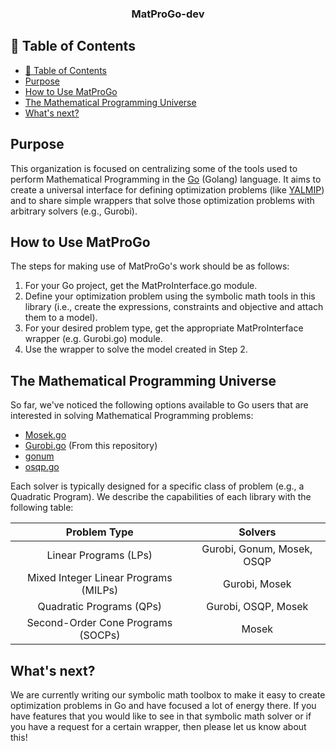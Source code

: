 <h3 align="center"> MatProGo-dev</h3>

## 📝 Table of Contents
- [📝 Table of Contents](#-table-of-contents)
- [Purpose](#purpose-)
- [How to Use MatProGo](#how-to-use-matprogo-)
- [The Mathematical Programming Universe](#the-mathematical-programming-universe-)
- [What's next?](#whats-next-)

## Purpose <a name="purpose"></a>

This organization is focused on centralizing some of the tools used to 
perform Mathematical Programming in the [Go](https://go.dev/) (Golang) language. It aims to 
create a universal interface for defining optimization problems (like [YALMIP](https://github.com/yalmip/YALMIP)) and 
to share simple wrappers that solve those optimization problems with arbitrary solvers (e.g., Gurobi).

## How to Use MatProGo <a name="how-to-use"></a>

The steps for making use of MatProGo's work should be as follows:
1. For your Go project, get the MatProInterface.go module.
2. Define your optimization problem using the symbolic math tools in this library (i.e., create the expressions, constraints and objective and attach them to a model).
3. For your desired problem type, get the appropriate MatProInterface wrapper (e.g. Gurobi.go) module.
4. Use the wrapper to solve the model created in Step 2.

## The Mathematical Programming Universe <a name="mp-universe"></a>

So far, we've noticed the following options available to Go users that are interested in solving Mathematical Programming problems:
- [Mosek.go](https://github.com/MOSEK/Mosek.go)
- [Gurobi.go](https://github.com/MatProGo-dev/Gurobi.go) (From this repository)
- [gonum](https://github.com/gonum/gonum)
- [osqp.go](https://github.com/jerensl/osqp.go)

Each solver is typically designed for a specific class of problem (e.g., a Quadratic Program). We describe the capabilities of each library with the following table:

| Problem Type                          |  Solvers  |
|:-------------------------------------:|:---------:|
| Linear Programs (LPs)                 | Gurobi, Gonum, Mosek, OSQP |
| Mixed Integer Linear Programs (MILPs) | Gurobi, Mosek |
| Quadratic Programs (QPs)              | Gurobi, OSQP, Mosek |
| Second-Order Cone Programs (SOCPs)    | Mosek |

## What's next? <a name="whats-next"></a>

We are currently writing our symbolic math toolbox to make it easy to create optimization problems in Go and have focused a lot of energy there. If you have features that you would like to see in that symbolic math solver or if you have a request for a certain wrapper, then please let us know about this!
